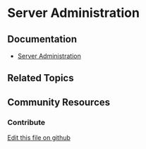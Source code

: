# Server Administration

## Documentation

* [Server Administration](https://portal.liferay.dev/docs/7-2/user/-/knowledge_base/u/server-administration)

## Related Topics


## Community Resources


### Contribute

[Edit this file on github](https://github.com/olafk/controlpanel-documentation-docs/blob/master/md/72en/com_liferay_server_admin_web_portlet_ServerAdminPortlet.md)
